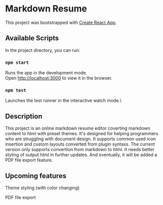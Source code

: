 # Markdown Resume

This project was bootstrapped with [Create React App](https://github.com/facebook/create-react-app).

## Available Scripts

In the project directory, you can run:

### `npm start`

Runs the app in the development mode.\
Open [http://localhost:3000](http://localhost:3000) to view it in the browser.

### `npm test`

Launches the test runner in the interactive watch mode.\

## Description

This project is an online markdown resume editor coverting markdown content to html with preset themes. It's designed for helping programmers who are struggling with document design. It supports common used icon insertion and custom layouts converted from plugin syntaxs. The current version only supports convertion from markdown to html. It needs better styling of output html in further updates. And eventually, it will be added a PDF file export feature.

## Upcoming features

Theme styling (with color changing)

PDF file export


